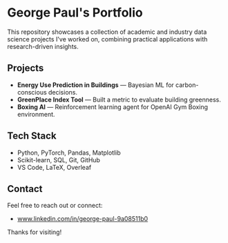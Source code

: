 # George Paul's Portfolio

This repository showcases a collection of academic and industry data science projects I've worked on, combining practical applications with research-driven insights.

## Projects

- **Energy Use Prediction in Buildings** — Bayesian ML for carbon-conscious decisions.
- **GreenPlace Index Tool** — Built a metric to evaluate building greenness.
- **Boxing AI** — Reinforcement learning agent for OpenAI Gym Boxing environment.

## Tech Stack

- Python, PyTorch, Pandas, Matplotlib  
- Scikit-learn, SQL, Git, GitHub  
- VS Code, LaTeX, Overleaf

## Contact

Feel free to reach out or connect:
- www.linkedin.com/in/george-paul-9a08511b0

Thanks for visiting!
